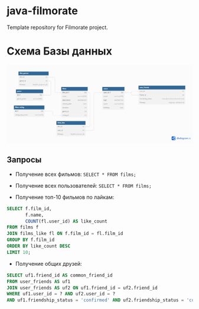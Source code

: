 # java-filmorate
Template repository for Filmorate project.


# Схема Базы данных
![img_1.png](img_1.png)

## Запросы
- Получение всех фильмов:
``SELECT * FROM films;``

- Получение всех пользователей:
``SELECT * FROM films;``

- Получение топ-10 фильмов по лайкам:
```sql
SELECT f.film_id, 
       f.name,
       COUNT(fl.user_id) AS like_count
FROM films f
JOIN films_like fl ON f.film_id = fl.film_id
GROUP BY f.film_id
ORDER BY like_count DESC
LIMIT 10;
```
- Получение общих друзей:
```sql
SELECT uf1.friend_id AS common_friend_id
FROM user_friends AS uf1
JOIN user_friends AS uf2 ON uf1.friend_id = uf2.friend_id
WHERE uf1.user_id = ? AND uf2.user_id = ?
AND uf1.friendship_status = 'confirmed' AND uf2.friendship_status = 'confirmed';
```
